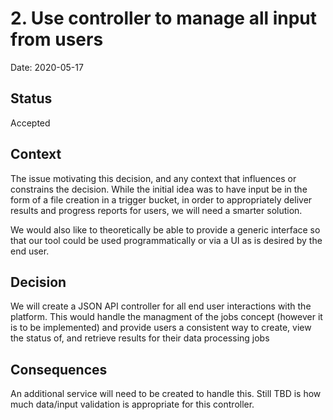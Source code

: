 # 2. Use controller to manage all input from users

Date: 2020-05-17

## Status

Accepted

## Context

The issue motivating this decision, and any context that influences or constrains the decision.
While the initial idea was to have input be in the form of a file creation in a trigger bucket, in order to appropriately deliver results and progress reports for users, we will need a smarter solution.

We would also like to theoretically be able to provide a generic interface so that our tool could be used programmatically or via a UI as is desired by the end user.

## Decision

We will create a JSON API controller for all end user interactions with the platform. This would handle the managment of the jobs concept (however it is to be implemented) and provide users a consistent way to create, view the status of, and retrieve results for their data processing jobs

## Consequences

An additional service will need to be created to handle this. Still TBD is how much data/input validation is appropriate for this controller.


